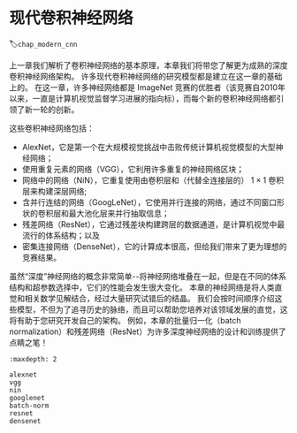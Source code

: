# 现代卷积神经网络
:label:`chap_modern_cnn`

上一章我们解析了卷积神经网络的基本原理，本章我们将带您了解更为成熟的深度卷积神经网络架构。
许多现代卷积神经网络的研究模型都是建立在这一章的基础上的。
在这一章，许多神经网络都是 ImageNet 竞赛的优胜者（该竞赛自2010年以来，一直是计算机视觉监督学习进展的指向标），而每个新的卷积神经网络都引领了新一轮的创新。


这些卷积神经网络包括：
- AlexNet，它是第一个在大规模视觉挑战中击败传统计算机视觉模型的大型神经网络；
- 使用重复元素的网络（VGG），它利用许多重复的神经网络区块；
- 网络中的网络（NiN），它重复使用由卷积层和（代替全连接层的） $1\times 1$ 卷积层来构建深层网络;
- 含并行连结的网络（GoogLeNet），它使用并行连接的网络，通过不同窗口形状的卷积层和最大池化层来并行抽取信息；
- 残差网络（ResNet），它通过残差块构建跨层的数据通道，是计算机视觉中最流行的体系结构；以及
- 密集连接网络（DenseNet），它的计算成本很高，但给我们带来了更为理想的竞赛结果。


虽然“深度”神经网络的概念非常简单--将神经网络堆叠在一起，但是在不同的体系结构和超参数选择中，它们的性能会发生很大变化。
本章的神经网络是将人类直觉和相关数学见解结合，经过大量研究试错后的结晶。
我们会按时间顺序介绍这些模型，不但为了追寻历史的脉络，而且可以帮助您培养对该领域发展的直觉，这将有助于您研究开发自己的架构。
例如，本章的批量归一化（batch normalization）和残差网络（ResNet）为许多深度神经网络的设计和训练提供了点睛之笔！

```toc
:maxdepth: 2

alexnet
vgg
nin
googlenet
batch-norm
resnet
densenet
```

